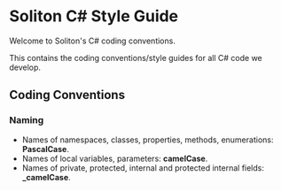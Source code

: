 # Soliton C# Style Guide

Welcome to Soliton's C# coding conventions.

This contains the coding conventions/style guides for all C# code we develop.

## Coding Conventions
### Naming
- Names of namespaces, classes, properties, methods, enumerations: **PascalCase**.
- Names of local variables, parameters: **camelCase**.
- Names of private, protected, internal and protected internal fields: **_camelCase**.
